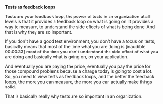 **Tests as feedback loops**

Tests are your feedback loop, the power of tests in an organization at all levels is that it provides a feedback loop on what is going on. It provides a way to measure, to understand the side effects of what is being done. And that is why they are so important.

If you don't have a good test environment, you don't have a focus on tests, basically means that most of the time what you are doing is [inaudible 00:00:33] most of the time you don't understand the side effect of what you are doing and basically what is going on, on your application.

And eventually you are paying the price, eventually you pay the price for those compound problems because a change today is going to cost a lot. So, you need to view tests as feedback loops, and the better the feedback loops, the more you can measure, the more you can actually make things solid.

That is basically really why tests are so important in an organization.